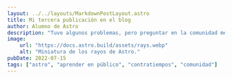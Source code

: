 ```yaml
---
layout: ../../layouts/MarkdownPostLayout.astro
title: Mi tercera publicación en el blog
author: Alumno de Astro
description: "Tuve algunos problemas, pero preguntar en la comunidad me ayudó mucho."
image:
    url: "https://docs.astro.build/assets/rays.webp"
    alt: "Miniatura de los rayos de Astro."
pubDate: 2022-07-15
tags: ["astro", "aprender en público", "contratiempos", "comunidad"]
---
```

<!-- No siempre ha sido fácil, pero disfruto construyendo con Astro. Además, la [comunidad de Discord](https://astro.build/chat) es muy amable y servicial. -->
